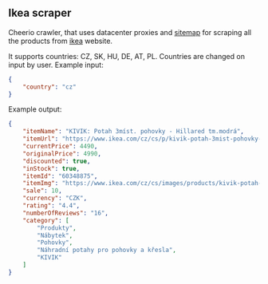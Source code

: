 ## Ikea scraper
Cheerio crawler, that uses datacenter proxies and [sitemap](https://www.ikea.com/sitemaps/sitemap.xml) for scraping all the products from [ikea](https://www.ikea.com/) website.

It supports countries: CZ, SK, HU, DE, AT, PL.
Countries are changed on input by user.
Example input:
```json
{
    "country": "cz"
}
```

Example output:
```json
{
    "itemName": "KIVIK: Potah 3míst. pohovky - Hillared tm.modrá",
    "itemUrl": "https://www.ikea.com/cz/cs/p/kivik-potah-3mist-pohovky-hillared-tm-modra-60348875/",
    "currentPrice": 4490,
    "originalPrice": 4990,
    "discounted": true,
    "inStock": true,
    "itemId": "60348875",
    "itemImg": "https://www.ikea.com/cz/cs/images/products/kivik-potah-3mist-pohovky-hillared-tm-modra__0515786_pe640041_s5.jpg",
    "sale": 10,
    "currency": "CZK",
    "rating": "4.4",
    "numberOfReviews": "16",
    "category": [
        "Produkty",
        "Nábytek",
        "Pohovky",
        "Náhradní potahy pro pohovky a křesla",
        "KIVIK"
    ]
}
```

